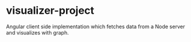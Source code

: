 # visualizer-project
Angular client side implementation which fetches data from a Node server and visualizes with graph.
